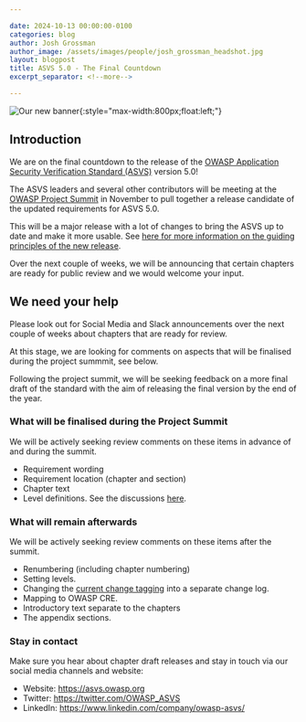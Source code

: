 ```yaml
---

date: 2024-10-13 00:00:00-0100
categories: blog
author: Josh Grossman
author_image: /assets/images/people/josh_grossman_headshot.jpg
layout: blogpost
title: ASVS 5.0 - The Final Countdown
excerpt_separator: <!--more-->

---
```


![Our new banner](/assets/images/posts/asvsmeetup/OWASP_ASVS_Linkedin_Banner-01.jpg){:style="max-width:800px;float:left;"}
<BR CLEAR="left">

## Introduction

We are on the final countdown to the release of the [OWASP Application Security Verification Standard (ASVS)](https://asvs.owasp.org) version 5.0!

The ASVS leaders and several other contributors will be meeting at the [OWASP Project Summit](https://owaspprojectsummit.org/) in November to pull together a release candidate of the updated requirements for ASVS 5.0.

This will be a major release with a lot of changes to bring the ASVS up to date and make it more usable. See [here for more information on the guiding principles of the new release](https://github.com/OWASP/ASVS/wiki/Roadmap-to-version-5.0#key-objectives).

Over the next couple of weeks, we will be announcing that certain chapters are ready for public review and we would welcome your input.

<!--more-->
## We need your help

Please look out for Social Media and Slack announcements over the next couple of weeks about chapters that are ready for review.

At this stage, we are looking for comments on aspects that will be finalised during the project summmit, see below. 

Following the project summit, we will be seeking feedback on a more final draft of the standard with the aim of releasing the final version by the end of the year.

### What will be finalised during the Project Summit

We will be actively seeking review comments on these items in advance of and during the summit.

* Requirement wording
* Requirement location (chapter and section)
* Chapter text
* Level definitions. See the discussions [here](https://github.com/OWASP/ASVS/discussions/1839).

### What will remain afterwards

We will be actively seeking review comments on these items after the summit.

* Renumbering (including chapter numbering)
* Setting levels.
* Changing the [current change tagging](https://github.com/OWASP/ASVS/blob/master/CONTRIBUTING.md#standard-for-changes) into a separate change log.
* Mapping to OWASP CRE.
* Introductory text separate to the chapters 
* The appendix sections.

### Stay in contact

Make sure you hear about chapter draft releases and stay in touch via our social media channels and website:

* Website: <https://asvs.owasp.org>
* Twitter: <https://twitter.com/OWASP_ASVS>
* LinkedIn: <https://www.linkedin.com/company/owasp-asvs/>
